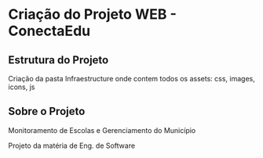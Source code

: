 # Criação do Projeto WEB - ConectaEdu

## Estrutura do Projeto
<p>Criação da pasta Infraestructure onde contem todos os assets: css, images, icons, js</p>

## Sobre o Projeto
<p>Monitoramento de Escolas e Gerenciamento do Município</p>
<p>Projeto da matéria de Eng. de Software</p>